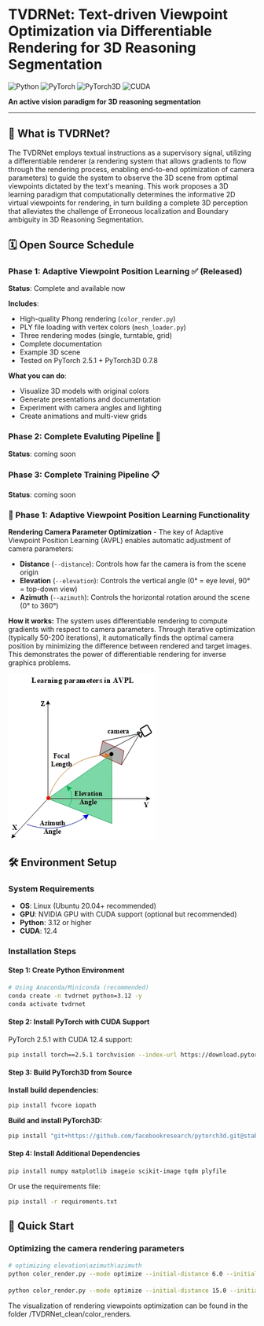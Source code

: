 # TVDRNet: Text-driven Viewpoint Optimization via Differentiable Rendering for 3D Reasoning Segmentation

![Python](https://img.shields.io/badge/Python-3.12-blue)
![PyTorch](https://img.shields.io/badge/PyTorch-2.5.1-orange)
![PyTorch3D](https://img.shields.io/badge/PyTorch3D-0.7.8-green)
![CUDA](https://img.shields.io/badge/CUDA-12.4-brightgreen)

**An active vision paradigm for 3D reasoning segmentation**

---

## 📖 What is TVDRNet?

The TVDRNet employs textual instructions as a supervisory signal, utilizing a differentiable renderer (a rendering system that allows gradients to flow through the rendering process, enabling end-to-end optimization of camera parameters) to guide the system to observe the 3D scene from optimal viewpoints dictated by the text's meaning. This work proposes a 3D learning paradigm that computationally determines the informative 2D virtual viewpoints for rendering, in turn building a complete 3D perception that alleviates the challenge of Erroneous localization and Boundary ambiguity in 3D Reasoning Segmentation. 

## 🗓️ Open Source Schedule

### Phase 1: Adaptive Viewpoint Position Learning ✅ (Released)

**Status**: Complete and available now

**Includes**:
- High-quality Phong rendering (`color_render.py`)
- PLY file loading with vertex colors (`mesh_loader.py`)
- Three rendering modes (single, turntable, grid)
- Complete documentation
- Example 3D scene
- Tested on PyTorch 2.5.1 + PyTorch3D 0.7.8

**What you can do**:
- Visualize 3D models with original colors
- Generate presentations and documentation
- Experiment with camera angles and lighting
- Create animations and multi-view grids

### Phase 2: Complete Evaluting Pipeline 🚧 

**Status**: coming soon



### Phase 3: Complete Training Pipeline 📋

**Status**: coming soon






### 🎯 Phase 1: Adaptive Viewpoint Position Learning Functionality

**Rendering Camera Parameter Optimization** - The key of Adaptive Viewpoint Position Learning (AVPL) enables automatic adjustment of camera parameters:

- **Distance** (`--distance`): Controls how far the camera is from the scene origin
- **Elevation** (`--elevation`): Controls the vertical angle (0° = eye level, 90° = top-down view)
- **Azimuth** (`--azimuth`): Controls the horizontal rotation around the scene (0° to 360°)

**How it works:** The system uses differentiable rendering to compute gradients with respect to camera parameters. Through iterative optimization (typically 50-200 iterations), it automatically finds the optimal camera position by minimizing the difference between rendered and target images. This demonstrates the power of differentiable rendering for inverse graphics problems.

<img src="https://github.com/hangjiaqi1/TVDRNet/blob/main/avpl.jpg">


## 🛠️ Environment Setup

### System Requirements

- **OS**: Linux (Ubuntu 20.04+ recommended)
- **GPU**: NVIDIA GPU with CUDA support (optional but recommended)
- **Python**: 3.12 or higher
- **CUDA**: 12.4


### Installation Steps

#### Step 1: Create Python Environment

```bash
# Using Anaconda/Miniconda (recommended)
conda create -n tvdrnet python=3.12 -y
conda activate tvdrnet
```

#### Step 2: Install PyTorch with CUDA Support

PyTorch 2.5.1 with CUDA 12.4 support:

```bash
pip install torch==2.5.1 torchvision --index-url https://download.pytorch.org/whl/cu124
```

#### Step 3: Build PyTorch3D from Source



**Install build dependencies:**

```bash
pip install fvcore iopath
```

**Build and install PyTorch3D:**

```bash
pip install "git+https://github.com/facebookresearch/pytorch3d.git@stable"
```


#### Step 4: Install Additional Dependencies

```bash
pip install numpy matplotlib imageio scikit-image tqdm plyfile
```

Or use the requirements file:

```bash
pip install -r requirements.txt
```



## 🚀 Quick Start

### Optimizing the camera rendering parameters

```bash
# optimizing elevation\azimuth\azimuth
python color_render.py --mode optimize --initial-distance 6.0 --initial-elevation 45.0 --initial-azimuth 90.0 --iterations 120 --image-size 256

python color_render.py --mode optimize --initial-distance 15.0 --initial-elevation 38.0 --initial-azimuth 38.0 --iterations 256 --image-size 512 --mesh "scene0015_00_vh_clean_2.ply"
```
The visualization of rendering viewpoints optimization can be found in the folder /TVDRNet_clean/color_renders.

